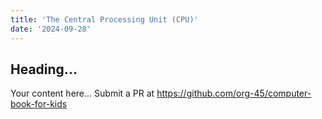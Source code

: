 ```yaml
---
title: 'The Central Processing Unit (CPU)'
date: '2024-09-28'
---
```


## Heading...
Your content here...
Submit a PR at https://github.com/org-45/computer-book-for-kids
